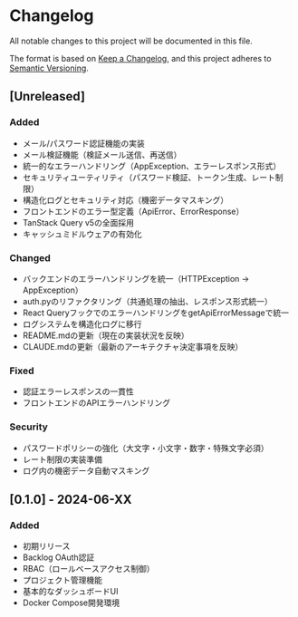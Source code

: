# Changelog

All notable changes to this project will be documented in this file.

The format is based on [Keep a Changelog](https://keepachangelog.com/en/1.0.0/),
and this project adheres to [Semantic Versioning](https://semver.org/spec/v2.0.0.html).

## [Unreleased]

### Added
- メール/パスワード認証機能の実装
- メール検証機能（検証メール送信、再送信）
- 統一的なエラーハンドリング（AppException、エラーレスポンス形式）
- セキュリティユーティリティ（パスワード検証、トークン生成、レート制限）
- 構造化ログとセキュリティ対応（機密データマスキング）
- フロントエンドのエラー型定義（ApiError、ErrorResponse）
- TanStack Query v5の全面採用
- キャッシュミドルウェアの有効化

### Changed
- バックエンドのエラーハンドリングを統一（HTTPException → AppException）
- auth.pyのリファクタリング（共通処理の抽出、レスポンス形式統一）
- React QueryフックでのエラーハンドリングをgetApiErrorMessageで統一
- ログシステムを構造化ログに移行
- README.mdの更新（現在の実装状況を反映）
- CLAUDE.mdの更新（最新のアーキテクチャ決定事項を反映）

### Fixed
- 認証エラーレスポンスの一貫性
- フロントエンドのAPIエラーハンドリング

### Security
- パスワードポリシーの強化（大文字・小文字・数字・特殊文字必須）
- レート制限の実装準備
- ログ内の機密データ自動マスキング

## [0.1.0] - 2024-06-XX

### Added
- 初期リリース
- Backlog OAuth認証
- RBAC（ロールベースアクセス制御）
- プロジェクト管理機能
- 基本的なダッシュボードUI
- Docker Compose開発環境